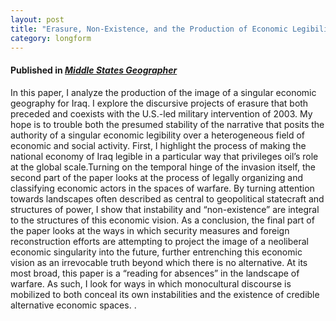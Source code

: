 ```yaml
---
layout: post
title: "Erasure, Non-Existence, and the Production of Economic Legibility in Iraq"
category: longform
---
```


#### Published in [*Middle States Geographer*](http://www.msaag.org/wp-content/uploads/2013/04/1_Nisa.pdf)

In this paper, I analyze the production of the image of a singular economic geography for Iraq. I
explore the discursive projects of erasure that both preceded and coexists with the U.S.-led military intervention of 2003. My hope is to trouble both the presumed stability of the narrative that posits the authority of a singular economic legibility over a heterogeneous field of economic and social activity. First, I highlight the process of making the national economy of Iraq legible in a particular way that privileges oil’s role at the global scale.Turning on the temporal hinge of the invasion itself, the second part of the paper looks at the process of legally
organizing and classifying economic actors in the spaces of warfare. By turning attention towards landscapes often described as central to geopolitical statecraft and structures of power, I show that instability and “non-existence” are integral to the structures of this economic vision. As a conclusion, the final part of the paper looks at the ways in which security measures and foreign reconstruction efforts are attempting to project the image of a neoliberal economic singularity into the future, further entrenching this economic vision as an irrevocable truth beyond which
there is no alternative. At its most broad, this paper is a “reading for absences” in the landscape of warfare. As such, I look for ways in which monocultural discourse is mobilized to both conceal its own instabilities and the existence of credible alternative economic spaces.
.

